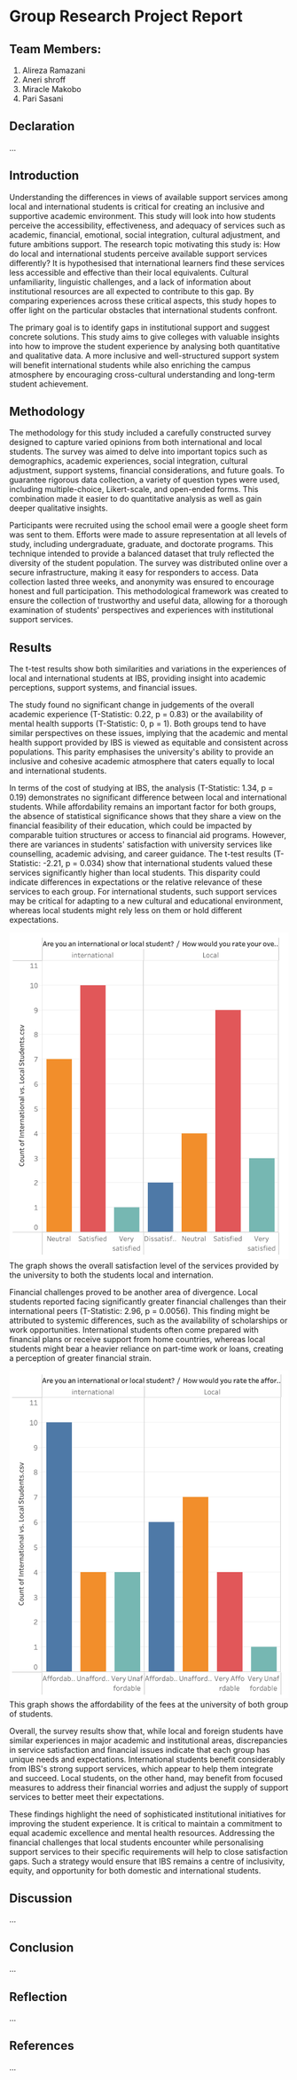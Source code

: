 # Group Research Project Report

## Team Members:
1. Alireza Ramazani
2. Aneri shroff
3. Miracle Makobo
4. Pari Sasani

## Declaration
... 

## Introduction
Understanding the differences in views of available support services among local and international students is critical for creating an inclusive and supportive academic environment. This study will look into how students perceive the accessibility, effectiveness, and adequacy of services such as academic, financial, emotional, social integration, cultural adjustment, and future ambitions support. The research topic motivating this study is: How do local and international students perceive available support services differently? It is hypothesised that international learners find these services less accessible and effective than their local equivalents. Cultural unfamiliarity, linguistic challenges, and a lack of information about institutional resources are all expected to contribute to this gap. By comparing experiences across these critical aspects, this study hopes to offer light on the particular obstacles that international students confront.

The primary goal is to identify gaps in institutional support and suggest concrete solutions. This study aims to give colleges with valuable insights into how to improve the student experience by analysing both quantitative and qualitative data. A more inclusive and well-structured support system will benefit international students while also enriching the campus atmosphere by encouraging cross-cultural understanding and long-term student achievement.


## Methodology
The methodology for this study included a carefully constructed survey designed to capture varied opinions from both international and local students. The survey was aimed to delve into important topics such as demographics, academic experiences, social integration, cultural adjustment, support systems, financial considerations, and future goals. To guarantee rigorous data collection, a variety of question types were used, including multiple-choice, Likert-scale, and open-ended forms. This combination made it easier to do quantitative analysis as well as gain deeper qualitative insights.

Participants were recruited using the school email were a google sheet form was sent to them. Efforts were made to assure representation at all levels of study, including undergraduate, graduate, and doctorate programs. This technique intended to provide a balanced dataset that truly reflected the diversity of the student population. The survey was distributed online over a secure infrastructure, making it easy for responders to access. Data collection lasted three weeks, and anonymity was ensured to encourage honest and full participation. This methodological framework was created to ensure the collection of trustworthy and useful data, allowing for a thorough examination of students' perspectives and experiences with institutional support services.

## Results
The t-test results show both similarities and variations in the experiences of local and international students at IBS, providing insight into academic perceptions, support systems, and financial issues.

The study found no significant change in judgements of the overall academic experience (T-Statistic: 0.22, p = 0.83) or the availability of mental health supports (T-Statistic: 0, p = 1). Both groups tend to have similar perspectives on these issues, implying that the academic and mental health support provided by IBS is viewed as equitable and consistent across populations. This parity emphasises the university's ability to provide an inclusive and cohesive academic atmosphere that caters equally to local and international students.

In terms of the cost of studying at IBS, the analysis (T-Statistic: 1.34, p = 0.19) demonstrates no significant difference between local and international students. While affordability remains an important factor for both groups, the absence of statistical significance shows that they share a view on the financial feasibility of their education, which could be impacted by comparable tuition structures or access to financial aid programs. However, there are variances in students' satisfaction with university services like counselling, academic advising, and career guidance. The t-test results (T-Statistic: -2.21, p = 0.034) show that international students valued these services significantly higher than local students. This disparity could indicate differences in expectations or the relative relevance of these services to each group. For international students, such support services may be critical for adapting to a new cultural and educational environment, whereas local students might rely less on them or hold different expectations.
 
 ![Graph](https://raw.githubusercontent.com/IBS-International-Business-School/group-research-project-report-amire/refs/heads/main/drafts/Graphs/3.png)
The graph shows the overall satisfaction level of the services provided by the university to both the students local and internation.

Financial challenges proved to be another area of divergence. Local students reported facing significantly greater financial challenges than their international peers (T-Statistic: 2.96, p = 0.0056). This finding might be attributed to systemic differences, such as the availability of scholarships or work opportunities. International students often come prepared with financial plans or receive support from home countries, whereas local students might bear a heavier reliance on part-time work or loans, creating a perception of greater financial strain.

![Graph](https://raw.githubusercontent.com/IBS-International-Business-School/group-research-project-report-amire/refs/heads/main/drafts/Graphs/5.png)
This graph shows the affordability of the fees at the university of both group of students.

Overall, the survey results show that, while local and foreign students have similar experiences in major academic and institutional areas, discrepancies in service satisfaction and financial issues indicate that each group has unique needs and expectations. International students benefit considerably from IBS's strong support services, which appear to help them integrate and succeed. Local students, on the other hand, may benefit from focused measures to address their financial worries and adjust the supply of support services to better meet their expectations.

These findings highlight the need of sophisticated institutional initiatives for improving the student experience. It is critical to maintain a commitment to equal academic excellence and mental health resources. Addressing the financial challenges that local students encounter while personalising support services to their specific requirements will help to close satisfaction gaps. Such a strategy would ensure that IBS remains a centre of inclusivity, equity, and opportunity for both domestic and international students.
## Discussion
... 

## Conclusion
... 

## Reflection
... 

## References
... 